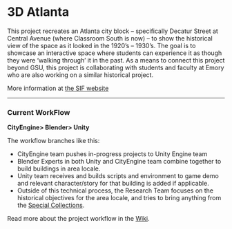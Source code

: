 
# 3D Atlanta

This project recreates an Atlanta city block – specifically Decatur Street at Central Avenue (where Classroom South is now) – to show the historical view of the space as it looked in the 1920’s – 1930’s. The goal is to showcase an interactive space where students can experience it as though they were ‘walking through’ it in the past. As a means to connect this project beyond GSU, this project is collaborating with students and faculty at Emory who are also working on a similar historical project.

More information at [the SIF website](http://sites.gsu.edu/innovation/projects/atlanta-connections/)

***


### Current WorkFlow

**CityEngine> Blender> Unity**

The workflow branches like this:
 - CityEngine team pushes in-progress projects to Unity Engine team
 - Blender Experts in both Unity and CityEngine team combine together to build buildings in area locale.
 - Unity team receives and builds scripts and environment to game demo and relevant character/story for that building is added if applicable.  
 - Outside of this technical process, the Research Team focuses on the historical objectives for the area locale, and tries to bring anything from the [Special Collections](http://library.gsu.edu/search-collections/special-collections-archives/).

 Read more about the project workflow in the [Wiki](https://github.com/SIFsatGSU/3DAtlanta/wiki). 
